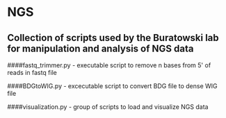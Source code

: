 # NGS

## Collection of scripts used by the Buratowski lab for manipulation and analysis of NGS data

####fastq_trimmer.py - executable script to remove n bases from 5' of reads in fastq file

####BDGtoWIG.py - excecutable script to convert BDG file to dense WIG file

####visualization.py - group of scripts to load and visualize NGS data
